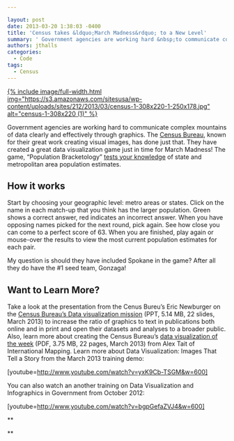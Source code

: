 ```yaml
---

layout: post
date: 2013-03-20 1:38:03 -0400
title: 'Census takes &ldquo;March Madness&rdquo; to a New Level'
summary: ' Government agencies are working hard &nbsp;to communicate complex mountains of data&nbsp;clearly and effectively through graphics. The&nbsp;Census Bureau, known for their great work creating visual images, has done just that. They have&nbsp;created a great data visualization game just in time for March Madness! The game, &amp;#8220;Population Bracketology&amp;#8221; tests your knowledge&nbsp;of state'
authors: jthalls
categories:
  - Code
tags:
  - Census
---
```


<a href="https://www.WHATEVER/2013/03/20/census-takes-march-madness-to-a-new-level/census-1-308x220-1/" rel="attachment wp-att-97632">
{% include image/full-width.html img="https://s3.amazonaws.com/sitesusa/wp-content/uploads/sites/212/2013/03/census-1-308x220-1-250x178.jpg" alt="census-1-308x220 (1)" %}</a>

Government agencies are working hard  to communicate complex mountains of data clearly and effectively through graphics. The [Census Bureau](http://www.census.gov/), known for their great work creating visual images, has done just that. They have created a great data visualization game just in time for March Madness! The game, &#8220;Population Bracketology&#8221; [tests your knowledge](http://www.census.gov/dataviz/visualizations/057/) of state and metropolitan area population estimates.

## **How it works**

Start by choosing your geographic level: metro areas or states. Click on the name in each match-up that you think has the larger population. Green shows a correct answer, red indicates an incorrect answer. When you have opposing names picked for the next round, pick again. See how close you can come to a perfect score of 63. When you are finished, play again or mouse-over the results to view the most current population estimates for each pair.

My question is should they have included Spokane in the game? After all they do have the #1 seed team, Gonzaga!

## **Want to Learn More?**

Take a look at the presentation from the Cenus Bureu&#8217;s Eric Newburger on the <a href="https://www.WHATEVER/2013/03/20/census-takes-march-madness-to-a-new-level/census-bureau-data-visualization-mission_0-1/" rel="attachment wp-att-98462">Census Bureau&#8217;s Data visualization mission</a> (PPT, 5.14 MB, 22 slides, March 2013) to increase the ratio of graphics to text in publications both online and in print and open their datasets and analyses to a broader public. Also, learn more about creating the Census Bureau&#8217;s [data visualization of the week](https://s3.amazonaws.com/sitesusa/wp-content/uploads/sites/212/2013/03/data-visualization-of-the-week_0.pdf) (PDF, 3.75 MB, 22 pages, March 2013) from Alex Tait of International Mapping. Learn more about Data Visualization: Images That Tell a Story from the March 2013 training demo:

[youtube=http://www.youtube.com/watch?v=yxK9Cb-TSGM&w=600]
  
You can also watch an another training on Data Visualization and Infographics in Government from October 2012:

[youtube=http://www.youtube.com/watch?v=bgpGefaZVJ4&w=600]

**
  
**